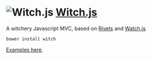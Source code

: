 ![Witch.js](http://eyy.github.io/witch/img/icon.png)&nbsp;[Witch.js](http://eyy.github.io/witch/)
=======

A witchery Javascript MVC, based on [Rivets](http://rivetsjs.com/) and [Watch.js](http://qix.github.io/watch.js/)

`bower install witch`

[Examples here](http://eyy.github.io/witch/).
